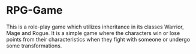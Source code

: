 # RPG-Game
This is a role-play game which utilizes inheritance in its classes Warrior, Mage and Rogue. It is a simple game where the characters win or lose points from their characteristics when they fight with someone or undergo some transformations. 
